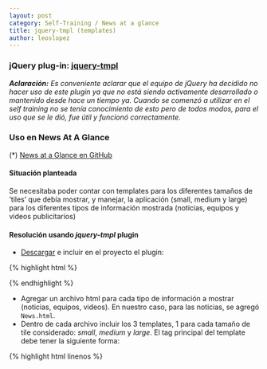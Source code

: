```yaml
---
layout: post
category: Self-Training / News at a glance
title: jquery-tmpl (templates)
author: leoslopez
---
```


### jQuery plug-in: [jquery-tmpl](http://api.jquery.com/category/plugins/templates/)

_**Aclaración:** Es conveniente aclarar que el equipo de jQuery ha decidido no hacer uso de este plugin ya que no está siendo activamente desarrollado o mantenido desde hace un tiempo ya. Cuando se comenzó a utilizar en el self training no se tenía conocimiento de esto pero de todos modos, para el uso que se le dió, fue útil y funcionó correctamente._

### Uso en News At A Glance

(*) [News at a Glance en GitHub](https://github.com/leoslopez/Account-At-A-Glance-App)

#### Situación planteada

Se necesitaba poder contar con templates para los diferentes tamaños de ’tiles’ que debía mostrar, y manejar, la aplicación (small, medium y large) para los diferentes tipos de información mostrada (noticias, equipos y videos publicitarios)

#### Resolución usando _jquery-tmpl_ plugin

* [Descargar](http://ajax.aspnetcdn.com/ajax/jquery.templates/beta1/jquery.tmpl.min.js) e incluir en el proyecto el plugin:

{% highlight html %}
<script src="@Url.Content("~/Scripts/Libs/jQuery.tmpl.min.js")" type="text/javascript"></script>
{% endhighlight %}

* Agregar un archivo html para cada tipo de información a mostrar (noticias, equipos, videos). En nuestro caso, para las noticias, se agregó `News.html`.
* Dentro de cada archivo incluir los 3 templates, 1 para cada tamaño de tile considerado: _small_, _medium_ y _large_. El tag principal del template debe tener la siguiente forma:

{% highlight html linenos %}
<!-- template para noticia tamaño small -->
<script id="NewsTemplate_Small" type="text/x-jquery-tmpl">
{% endhighlight %}

* Ahora, usando `$("#myTemplate").tmpl([data])` se indica que el **template** correspondiente se bindeará con determinada **data** (puede ser algún JavaScript type, incluyendo `Array` u `Object`). En la app:

{% highlight js %}
var template = $('#' + tileName + 'Template_' + size); //se obtiene el template
template.tmpl(data); //se bindea la data correspondiente
{% endhighlight %}

{% assign _each = '{{each}}' %}
{% assign _if = '{{if}}' %}
{% assign _else = '{{else}}' %}
{% assign _html = '{{html}}' %}
{% assign _tmpl = '{{tmpl}}' %}
{% assign _wrap = '{{wrap}}' %}

* Para identificar los valores a tener en cuenta al momento de renderizar la **data** sobre el **template** se debe considerar la siguiente sintaxis en la definición del template: `<span id="spNewsSource">${Source}</span>`. Con el template tag: `${Source}` se indica que la **data** pasada por parametro tendrá una property llamada `Source` con un value que será renderizado sobre el `<span>` en cuestión. **Se puede bindear de esta forma ya sea el value de un span como la property `ref` en un anchor `<a id="lnkNews" href="${Url}"`, el source de una imagen, los ids de elementos html, etc**. Ver documentación para los varios template tags: [`${}`](http://www.jquerysdk.com/api/template-tag-equal), [`{{_each}}`](http://www.jquerysdk.com/api/template-tag-each), [`{{_if}}`](http://www.jquerysdk.com/api/template-tag-if), [`{{_else}}`](http://www.jquerysdk.com/api/template-tag-else), [`{{_html}}`](http://www.jquerysdk.com/api/template-tag-html), [`{{_tmpl}}`](http://www.jquerysdk.com/api/template-tag-tmpl) [`{{_wrap}}`](http://www.jquerysdk.com/api/template-tag-wrap).

* El método `$.tmpl()` retorna una jQuery collection y es diseñado para encadenar con `.appendTo`, `.prependTo`, `.insertAfter` or `.insertBefore`, como en este ejemplo: `$.tmpl("<li>${Name}</li>",{"Name" : "John Doe"}).appendTo("#target")`. En la app, el valor retornado por este método, se utilizó de la siguiente manera: `tileDiv.html(template)` (Para el `div` del tile en cuestión se define la property `html` usando el **template**).

#### Conclusión

El plugin permitió una gran comodidad y facilidad para mostrar, bindear y manejar templates previamente definidos sobre los cuales debía mostrarse diferente información, dependiendo del tamaño del template, de manera dinámica (en el momento de la obtención de la noticias).